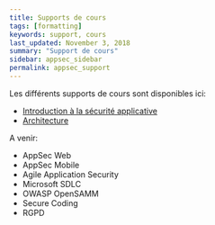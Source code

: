 ```yaml
---
title: Supports de cours
tags: [formatting]
keywords: support, cours
last_updated: November 3, 2018
summary: "Support de cours"
sidebar: appsec_sidebar
permalink: appsec_support
---
```


Les différents supports de cours sont disponibles ici:

 * [Introduction à la sécurité applicative](pdf/20181015-introduction.pdf)
 * [Architecture](pdf/20181015-architecture.pdf)

A venir:
 * AppSec Web
 * AppSec Mobile
 * Agile Application Security
 * Microsoft SDLC
 * OWASP OpenSAMM
 * Secure Coding
 * RGPD
